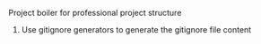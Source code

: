 Project boiler for professional project structure

1. Use gitignore generators to generate the gitignore file content